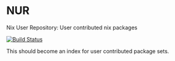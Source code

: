 # NUR
Nix User Repository: User contributed nix packages

[![Build Status](https://travis-ci.com/nix-community/NUR.svg?branch=master)](https://travis-ci.com/nix-community/NUR)

This should become an index for user contributed package sets.
